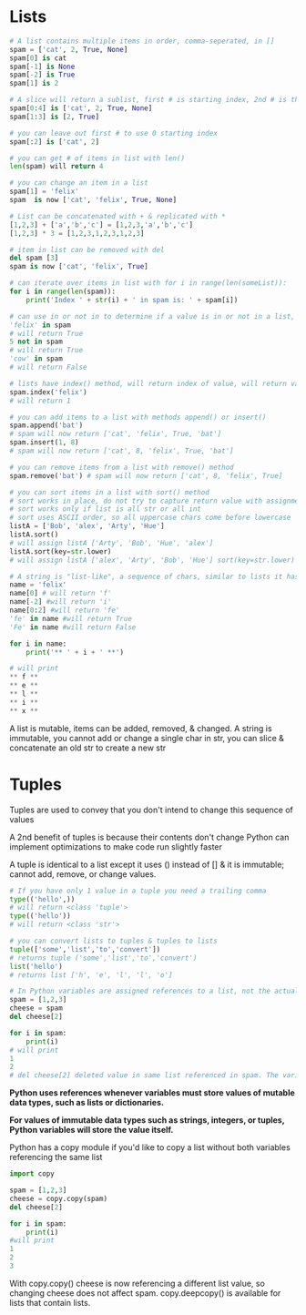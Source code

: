 # Lists
```python
# A list contains multiple items in order, comma-seperated, in [] 
spam = ['cat', 2, True, None]  
spam[0] is cat 
spam[-1] is None
spam[-2] is True
spam[1] is 2

# A slice will return a sublist, first # is starting index, 2nd # is the end & not included
spam[0:4] is ['cat', 2, True, None]  
spam[1:3] is [2, True] 

# you can leave out first # to use 0 starting index 
spam[:2] is ['cat', 2] 

# you can get # of items in list with len()
len(spam) will return 4 

# you can change an item in a list 
spam[1] = 'felix'
spam  is now ['cat', 'felix', True, None] 

# List can be concatenated with + & replicated with *
[1,2,3] + ['a','b','c'] = [1,2,3,'a','b','c'] 
[1,2,3] * 3 = [1,2,3,1,2,3,1,2,3] 

# item in list can be removed with del 
del spam [3]
spam is now ['cat', 'felix', True]

# can iterate over items in list with for i in range(len(someList)):
for i in range(len(spam)):
	print('Index ' + str(i) + ' in spam is: ' + spam[i]) 

# can use in or not in to determine if a value is in or not in a list, will return a boolean 
'felix' in spam 
# will return True
5 not in spam 
# will return True
'cow' in spam 
# will return False 

# lists have index() method, will return index of value, will return valueError if value is not in list
spam.index('felix') 
# will return 1

# you can add items to a list with methods append() or insert()
spam.append('bat')
# spam will now return ['cat', 'felix', True, 'bat']
spam.insert(1, 8) 
# spam will now return ['cat', 8, 'felix', True, 'bat']

# you can remove items from a list with remove() method
spam.remove('bat') # spam will now return ['cat', 8, 'felix', True]

# you can sort items in a list with sort() method
# sort works in place, do not try to capture return value with assignment 
# sort works only if list is all str or all int 
# sort uses ASCII order, so all uppercase chars come before lowercase 
listA = ['Bob', 'alex', 'Arty', 'Hue']
listA.sort() 
# will assign listA ['Arty', 'Bob', 'Hue', 'alex']
listA.sort(key=str.lower)
# will assign listA ['alex', 'Arty', 'Bob', 'Hue'] sort(key=str.lower) will treat all chars as lowercase without changing the value

# A string is "list-like", a sequence of chars, similar to lists it has: indexing, slicing, use with for loops, with len(), use with in & not in operators
name = 'felix'
name[0] # will return 'f' 
name[-2] #will return 'i'
name[0:2] #will return 'fe'
'fe' in name #will return True
'Fe' in name #will return False                 

for i in name:
	print('** ' + i + ' **')

# will print
** f **
** e **
** l **
** i **
** x **
```

A list is mutable, items can be added, removed, & changed. A string is immutable, you cannot add or change a single char in str, you can slice & concatenate an old str to create a new str

# Tuples

Tuples are used to convey that you don't intend to change this sequence of values

A 2nd benefit of tuples is because their contents don't change Python can implement optimizations to make code run slightly faster

A tuple is identical to a list except it uses () instead of []
& it is immutable; cannot add, remove, or change values. 

```python
# If you have only 1 value in a tuple you need a trailing comma 
type(('hello',)) 
# will return <class 'tuple'>
type(('hello')) 
# will return <class 'str'>

# you can convert lists to tuples & tuples to lists
tuple(['some','list','to','convert'])
# returns tuple ('some','list','to','convert')
list('hello')
# returns list ['h', 'e', 'l', 'l', 'o']

# In Python variables are assigned references to a list, not the actual list value itself.
spam = [1,2,3]
cheese = spam 
del cheese[2]

for i in spam:
	print(i)
# will print
1
2
# del cheese[2] deleted value in same list referenced in spam. The variables hold a reference to the same list, not the list itself. 
```
**Python uses references whenever variables must store values of mutable data types, such as lists or dictionaries.**

**For values of immutable data types such as strings, integers, or tuples, Python variables will store the value itself.**

Python has a copy module if you'd like to copy a list without both variables referencing the same list 
```python
import copy

spam = [1,2,3]
cheese = copy.copy(spam)
del cheese[2]

for i in spam:
	print(i)
#will print
1
2
3
```
With copy.copy() cheese is now referencing a different list value, so changing cheese does not affect spam. copy.deepcopy() is available for lists that contain lists. 

